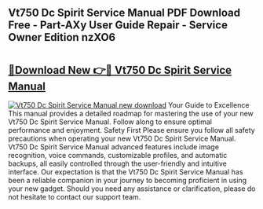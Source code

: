 ## Vt750 Dc Spirit Service Manual PDF Download Free - Part-AXy User Guide Repair - Service Owner Edition nzXO6

# <h2><a href="http://bc49922.oget.top/?id=Vt750+Dc+Spirit+Service+Manual">🔗Download New 👉🔴 Vt750 Dc Spirit Service Manual</a></h2>

[![Vt750 Dc Spirit Service Manual new download](https://i.imgur.com/5g1atiW.png)](http://bc49922.oget.top/?id=Vt750+Dc+Spirit+Service+Manual)
Your Guide to Excellence This manual provides a detailed roadmap for mastering the use of your new Vt750 Dc Spirit Service Manual. Follow along to ensure optimal performance and enjoyment. Safety First Please ensure you follow all safety precautions when operating your new Vt750 Dc Spirit Service Manual. Vt750 Dc Spirit Service Manual advanced features include image recognition, voice commands, customizable profiles, and automatic backups, all easily controlled through the user-friendly and intuitive interface. Our expectation is that the Vt750 Dc Spirit Service Manual has been a reliable companion in your journey to becoming proficient in using your new gadget. Should you need any assistance or clarification, please do not hesitate to contact our support team.

